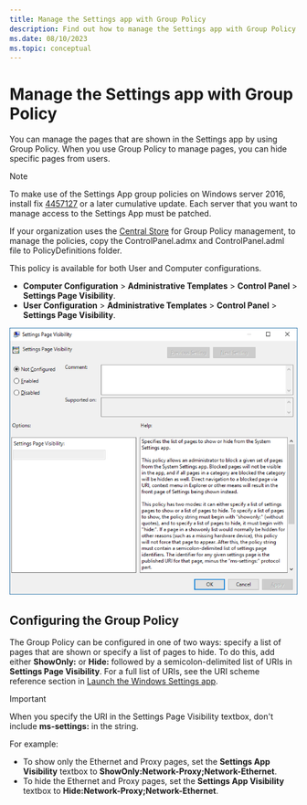 ```yaml
---
title: Manage the Settings app with Group Policy
description: Find out how to manage the Settings app with Group Policy so you can hide specific pages from users.
ms.date: 08/10/2023
ms.topic: conceptual
---
```


# Manage the Settings app with Group Policy

You can manage the pages that are shown in the Settings app by using Group Policy. When you use Group Policy to manage pages, you can hide specific pages from users.

> [!NOTE]
> To make use of the Settings App group policies on Windows server 2016, install fix [4457127](https://support.microsoft.com/help/4457127/windows-10-update-kb4457127) or a later cumulative update. Each server that you want to manage access to the Settings App must be patched.

If your organization uses the [Central Store](/troubleshoot/windows-client/group-policy/create-and-manage-central-store) for Group Policy management, to manage the policies, copy the ControlPanel.admx and ControlPanel.adml file to PolicyDefinitions folder.

This policy is available for both User and Computer configurations.

- **Computer Configuration** > **Administrative Templates** > **Control Panel** > **Settings Page Visibility**.
- **User Configuration** > **Administrative Templates** > **Control Panel** > **Settings Page Visibility**.

![Settings page visibility policy.](images/settings-page-visibility-gp.png)

## Configuring the Group Policy

The Group Policy can be configured in one of two ways: specify a list of pages that are shown or specify a list of pages to hide. To do this, add either **ShowOnly:** or **Hide:** followed by a semicolon-delimited list of URIs in **Settings Page Visibility**. For a full list of URIs, see the URI scheme reference section in [Launch the Windows Settings app](/windows/uwp/launch-resume/launch-settings-app#ms-settings-uri-scheme-reference).

> [!IMPORTANT]
> When you specify the URI in the Settings Page Visibility textbox, don't include **ms-settings:** in the string.

For example:

- To show only the Ethernet and Proxy pages, set the **Settings App Visibility** textbox to **ShowOnly:Network-Proxy;Network-Ethernet**.
- To hide the Ethernet and Proxy pages, set the **Settings App Visibility** textbox to **Hide:Network-Proxy;Network-Ethernet**.
